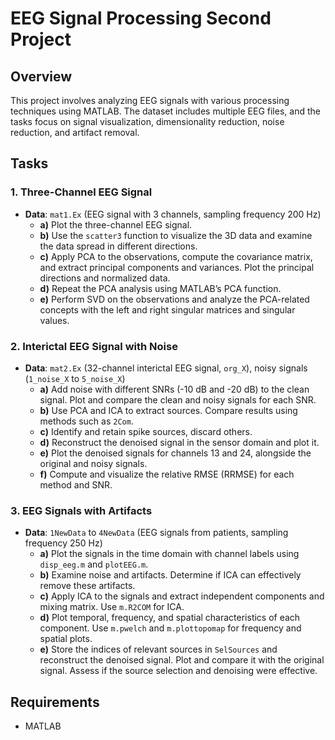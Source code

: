 # EEG Signal Processing Second Project

## Overview

This project involves analyzing EEG signals with various processing techniques using MATLAB. The dataset includes multiple EEG files, and the tasks focus on signal visualization, dimensionality reduction, noise reduction, and artifact removal.

## Tasks

### 1. Three-Channel EEG Signal

- **Data**: `mat1.Ex` (EEG signal with 3 channels, sampling frequency 200 Hz)
  - **a)** Plot the three-channel EEG signal.
  - **b)** Use the `scatter3` function to visualize the 3D data and examine the data spread in different directions.
  - **c)** Apply PCA to the observations, compute the covariance matrix, and extract principal components and variances. Plot the principal directions and normalized data.
  - **d)** Repeat the PCA analysis using MATLAB’s PCA function.
  - **e)** Perform SVD on the observations and analyze the PCA-related concepts with the left and right singular matrices and singular values.

### 2. Interictal EEG Signal with Noise

- **Data**: `mat2.Ex` (32-channel interictal EEG signal, `org_X`), noisy signals (`1_noise_X` to `5_noise_X`)
  - **a)** Add noise with different SNRs (-10 dB and -20 dB) to the clean signal. Plot and compare the clean and noisy signals for each SNR.
  - **b)** Use PCA and ICA to extract sources. Compare results using methods such as `2Com`.
  - **c)** Identify and retain spike sources, discard others.
  - **d)** Reconstruct the denoised signal in the sensor domain and plot it.
  - **e)** Plot the denoised signals for channels 13 and 24, alongside the original and noisy signals.
  - **f)** Compute and visualize the relative RMSE (RRMSE) for each method and SNR.

### 3. EEG Signals with Artifacts

- **Data**: `1NewData` to `4NewData` (EEG signals from patients, sampling frequency 250 Hz)
  - **a)** Plot the signals in the time domain with channel labels using `disp_eeg.m` and `plotEEG.m`.
  - **b)** Examine noise and artifacts. Determine if ICA can effectively remove these artifacts.
  - **c)** Apply ICA to the signals and extract independent components and mixing matrix. Use `m.R2COM` for ICA.
  - **d)** Plot temporal, frequency, and spatial characteristics of each component. Use `m.pwelch` and `m.plottopomap` for frequency and spatial plots.
  - **e)** Store the indices of relevant sources in `SelSources` and reconstruct the denoised signal. Plot and compare it with the original signal. Assess if the source selection and denoising were effective.

## Requirements

- MATLAB
